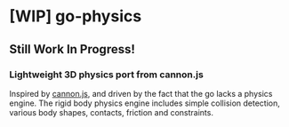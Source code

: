 # [WIP] go-physics

## Still Work In Progress!

### Lightweight 3D physics port from cannon.js
Inspired by [cannon.js](https://github.com/schteppe/cannon.js), and driven by the fact that the go lacks a physics engine.
The rigid body physics engine includes simple collision detection, various body shapes, contacts, friction and constraints.


